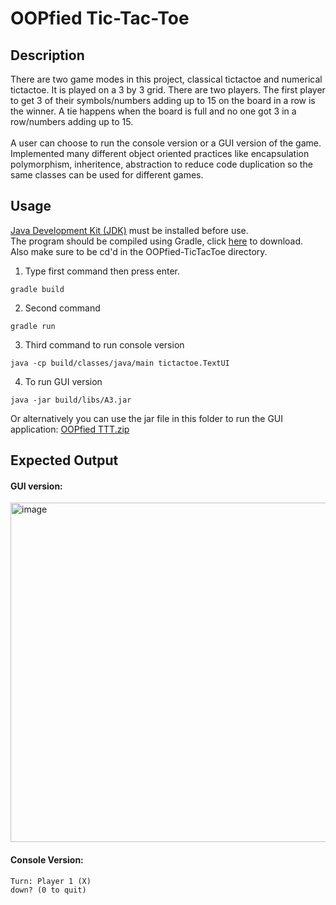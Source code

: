 # OOPfied Tic-Tac-Toe

## Description
There are two game modes in this project, classical tictactoe and numerical tictactoe. It is played on a 3 by 3 grid. There are two players. The first player to get 3 of their symbols/numbers adding up to 15 on the board in a row is the winner. A tie happens when the board is full and no one got 3 in a row/numbers adding up to 15.
<br/><br/>A user can choose to run the console version or a GUI version of the game. Implemented many different object oriented practices like encapsulation polymorphism, inheritence, abstraction to reduce code duplication so the same classes can be used for different games.
## Usage
[Java Development Kit (JDK)](https://www.oracle.com/ca-en/java/technologies/downloads/) must be installed before use.<br/>
The program should be compiled using Gradle, click [here](https://gradle.org/install/) to download.<br/>Also make sure to be cd'd in the OOPfied-TicTacToe directory.

1. Type first command then press enter.
```
gradle build
```
2. Second command
```
gradle run
```
3. Third command to run console version
```
java -cp build/classes/java/main tictactoe.TextUI
```
4. To run GUI version

```
java -jar build/libs/A3.jar
```
Or alternatively you can use the jar file in this folder to run the GUI application: [OOPfied TTT.zip](https://github.com/realzf/OOPfied-TicTacToe/files/10350025/OOPfied.TTT.zip)

## Expected Output
#### GUI version:
<img width="543" alt="image" src="https://user-images.githubusercontent.com/86804008/210684718-99e1cae9-c94a-45a3-a019-ab7c854af053.png">

#### Console Version:
```
Turn: Player 1 (X)
down? (0 to quit)
```


